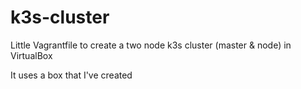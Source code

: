 # k3s-cluster

Little Vagrantfile to create a two node k3s cluster (master & node) in VirtualBox

It uses a box that I've created
